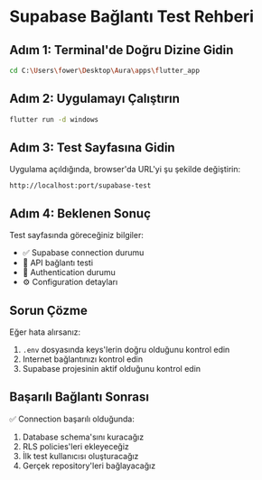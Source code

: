 # Supabase Bağlantı Test Rehberi

## Adım 1: Terminal'de Doğru Dizine Gidin
```bash
cd C:\Users\fower\Desktop\Aura\apps\flutter_app
```

## Adım 2: Uygulamayı Çalıştırın
```bash
flutter run -d windows
```

## Adım 3: Test Sayfasına Gidin
Uygulama açıldığında, browser'da URL'yi şu şekilde değiştirin:
```
http://localhost:port/supabase-test
```

## Adım 4: Beklenen Sonuç
Test sayfasında göreceğiniz bilgiler:
- ✅ Supabase connection durumu
- 📡 API bağlantı testi
- 🔐 Authentication durumu  
- ⚙️ Configuration detayları

## Sorun Çözme
Eğer hata alırsanız:
1. `.env` dosyasında keys'lerin doğru olduğunu kontrol edin
2. Internet bağlantınızı kontrol edin
3. Supabase projesinin aktif olduğunu kontrol edin

## Başarılı Bağlantı Sonrası
✅ Connection başarılı olduğunda:
1. Database schema'sını kuracağız
2. RLS policies'leri ekleyeceğiz  
3. İlk test kullanıcısı oluşturacağız
4. Gerçek repository'leri bağlayacağız

